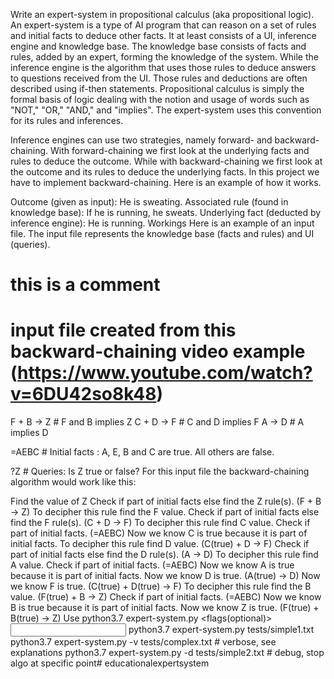 Write an expert-system in propositional calculus (aka propositional logic).
An expert-system is a type of AI program that can reason on a set of rules and initial facts to deduce other facts. It at least consists of a UI, inference engine and knowledge base. The knowledge base consists of facts and rules, added by an expert, forming the knowledge of the system. While the inference engine is the algorithm that uses those rules to deduce answers to questions received from the UI. Those rules and deductions are often described using if-then statements.
Propositional calculus is simply the formal basis of logic dealing with the notion and usage of words such as "NOT," "OR," "AND," and "implies". The expert-system uses this convention for its rules and inferences.

Inference engines can use two strategies, namely forward- and backward-chaining.
With forward-chaining we first look at the underlying facts and rules to deduce the outcome. While with backward-chaining we first look at the outcome and its rules to deduce the underlying facts.
In this project we have to implement backward-chaining. Here is an example of how it works.

Outcome (given as input): He is sweating.
Associated rule (found in knowledge base): If he is running, he sweats.
Underlying fact (deducted by inference engine): He is running.
Workings
Here is an example of an input file. The input file represents the knowledge base (facts and rules) and UI (queries).

# this is a comment
# input file created from this backward-chaining video example (https://www.youtube.com/watch?v=6DU42so8k48)

F + B -> Z        # F and B implies Z
C + D -> F        # C and D implies F
A     -> D        # A implies D

=AEBC             # Initial facts : A, E, B and C are true. All others are false.

?Z                # Queries: Is Z true or false?
For this input file the backward-chaining algorithm would work like this:

Find the value of Z
Check if part of initial facts else find the Z rule(s). (F + B -> Z)
To decipher this rule find the F value.
Check if part of initial facts else find the F rule(s). (C + D -> F)
To decipher this rule find C value.
Check if part of initial facts. (=AEBC)
Now we know C is true because it is part of initial facts.
To decipher this rule find D value. (C(true) + D -> F)
Check if part of initial facts else find the D rule(s). (A -> D)
To decipher this rule find A value.
Check if part of initial facts. (=AEBC)
Now we know A is true because it is part of initial facts.
Now we know D is true. (A(true) -> D)
Now we know F is true. (C(true) + D(true) -> F)
To decipher this rule find the B value. (F(true) + B -> Z)
Check if part of initial facts. (=AEBC)
Now we know B is true because it is part of initial facts.
Now we know Z is true. (F(true) + B(true) -> Z)
Use
python3.7 expert-system.py <flags(optional)> <input file>
python3.7 expert-system.py tests/simple1.txt
python3.7 expert-system.py -v tests/complex.txt # verbose, see explanations
python3.7 expert-system.py -d tests/simple2.txt # debug, stop algo at specific point# educationalexpertsystem
